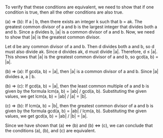  To verify that these conditions are equivalent, we need to show that if one condition is true, then all the other conditions are also true.

(a) ⇒ (b): If a | b, then there exists an integer k such that b = ak. The greatest common divisor of a and b is the largest integer that divides both a and b. Since a divides b, |a| is a common divisor of a and b. Now, we need to show that |a| is the greatest common divisor.

Let d be any common divisor of a and b. Then d divides both a and b, so d must also divide ak. Since d divides ak, d must divide |a|. Therefore, d ≤ |a|. This shows that |a| is the greatest common divisor of a and b, so gcd(a, b) = |a|.

(b) ⇒ (a): If gcd(a, b) = |a|, then |a| is a common divisor of a and b. Since |a| divides a, a | b.

(b) ⇒ (c): If gcd(a, b) = |a|, then the least common multiple of a and b is given by the formula lcm(a, b) = |ab| / gcd(a, b). Substituting the given values, we get lcm(a, b) = |ab| / |a| = |b|.

(c) ⇒ (b): If lcm(a, b) = |b|, then the greatest common divisor of a and b is given by the formula gcd(a, b) = |ab| / lcm(a, b). Substituting the given values, we get gcd(a, b) = |ab| / |b| = |a|.

Since we have shown that (a) ⇔ (b) and (b) ⇔ (c), we can conclude that the conditions (a), (b), and (c) are equivalent.